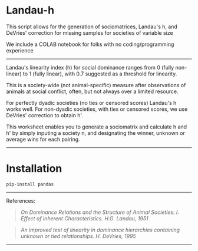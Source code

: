 # Landau-h
This script allows for the generation of sociomatrices, Landau's h, and DeVries' correction for missing samples for societies of variable size


We include a COLAB notebook for folks with no coding/programming experience

---
Landau's linearity index (h) for social dominance ranges from 0 (fully non-linear) to 1 (fully linear), with 0.7 suggested as a threshold for linearity.

This is a society-wide (not animal-specific) measure after observations of animals at social conflict, often, but not always over a limited resource.

For perfectly dyadic societies (no ties or censored scores) Landau's h works well. For non-dyadic societies, with ties or censored scores, we use DeVries' correction to obtain h'.

This worksheet enables you to generate a sociomatrix and calculate h and h' by simply inputing a society n, and designating the winner, unknown or average wins for each pairing.

---

# Installation

`pip-install pandas`

---

References: 

>*On Dominance Relations and the Structure of Animal Societies: I. Effect of Inherent Characteristics. H.G. Landau, 1951*

>*An improved test of linearity in dominance hierarchies containing unknown or tied relationships. H. DeVries, 1995*
---

